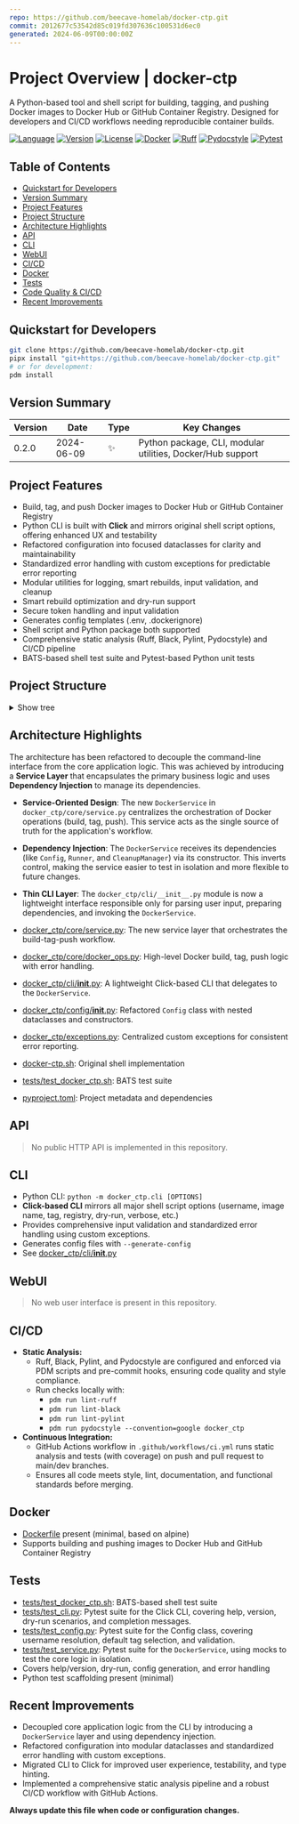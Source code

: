 ```yaml
---
repo: https://github.com/beecave-homelab/docker-ctp.git
commit: 2012677c53542d85c019fd307636c100531d6ec0
generated: 2024-06-09T00:00:00Z
---
```

<!-- SECTIONS:API,CLI,WEBUI,CI,DOCKER,TESTS -->

# Project Overview | docker-ctp

A Python-based tool and shell script for building, tagging, and pushing Docker images to Docker Hub or GitHub Container Registry. Designed for developers and CI/CD workflows needing reproducible container builds.

[![Language](https://img.shields.io/badge/Python-3.13.5-blue)](https://www.python.org/)
[![Version](https://img.shields.io/badge/Version-0.2.0-brightgreen)](#version-summary)
[![License](https://img.shields.io/badge/license-MIT-green)](LICENSE)
[![Docker](https://img.shields.io/badge/docker-supported-blue)](Dockerfile)
[![Ruff](https://img.shields.io/badge/code%20style-ruff-000000.svg)](https://github.com/astral-sh/ruff)
[![Pydocstyle](https://img.shields.io/badge/docs%20style-pydocstyle-blue.svg)](https://github.com/PyCQA/pydocstyle)
[![Pytest](https://img.shields.io/badge/tests-pytest-green)](https://docs.pytest.org/en/stable/)

## Table of Contents

- [Quickstart for Developers](#quickstart-for-developers)
- [Version Summary](#version-summary)
- [Project Features](#project-features)
- [Project Structure](#project-structure)
- [Architecture Highlights](#architecture-highlights)
- [API](#api)
- [CLI](#cli)
- [WebUI](#webui)
- [CI/CD](#cicd)
- [Docker](#docker)
- [Tests](#tests)
- [Code Quality & CI/CD](#code-quality-cicd)
- [Recent Improvements](#recent-improvements)

## Quickstart for Developers

```bash
git clone https://github.com/beecave-homelab/docker-ctp.git
pipx install "git+https://github.com/beecave-homelab/docker-ctp.git"
# or for development:
pdm install
```

## Version Summary

| Version | Date | Type | Key Changes |
|---|---|---|----|
| 0.2.0 | 2024-06-09 | ✨ | Python package, CLI, modular utilities, Docker/Hub support |

## Project Features

- Build, tag, and push Docker images to Docker Hub or GitHub Container Registry
- Python CLI is built with **Click** and mirrors original shell script options, offering enhanced UX and testability
- Refactored configuration into focused dataclasses for clarity and maintainability
- Standardized error handling with custom exceptions for predictable error reporting
- Modular utilities for logging, smart rebuilds, input validation, and cleanup
- Smart rebuild optimization and dry-run support
- Secure token handling and input validation
- Generates config templates (.env, .dockerignore)
- Shell script and Python package both supported
- Comprehensive static analysis (Ruff, Black, Pylint, Pydocstyle) and CI/CD pipeline
- BATS-based shell test suite and Pytest-based Python unit tests

## Project Structure

<details><summary>Show tree</summary>

```text
.
├── docker_ctp/           # Main Python package
│   ├── cli/              # Click-based CLI entrypoint and main workflow
│   ├── core/             # Docker logic (build, tag, push)
│   │   ├── docker_ops.py
│   │   └── service.py    # Service layer for core application logic
│   ├── config/           # Refactored Config dataclasses and env loading
│   ├── exceptions.py     # Custom exception classes for standardized error handling
│   ├── utils/            # Utilities: logging, rebuild, validation, etc.
│   ├── main.py           # Entrypoint
│   └── __main__.py       # Entrypoint
├── docker-ctp.sh         # Original shell script
├── install.sh            # Shell script installer
├── src/docker_ctp/       # Packaging stub
├── tests/                # Test scripts (BATS and Pytest)
│   ├── __init__.py       # Python test package initializer
│   ├── test_cli.py       # Pytest suite for CLI
│   ├── test_config.py    # Pytest suite for Config
│   ├── test_service.py   # Pytest suite for the DockerService
│   ├── test_docker_ctp.sh  # BATS suite for shell script
│   └── test_smart_rebuild.sh # BATS suite for smart rebuild
├── to-do/                # Refactoring and improvement plans
├── Dockerfile            # Minimal Dockerfile
├── pyproject.toml        # Project metadata
├── README.md             # User documentation
└── project-overview.md   # (This file)
```

</details>

## Architecture Highlights

The architecture has been refactored to decouple the command-line interface from the core application logic. This was achieved by introducing a **Service Layer** that encapsulates the primary business logic and uses **Dependency Injection** to manage its dependencies.

- **Service-Oriented Design**: The new `DockerService` in `docker_ctp/core/service.py` centralizes the orchestration of Docker operations (build, tag, push). This service acts as the single source of truth for the application's workflow.
- **Dependency Injection**: The `DockerService` receives its dependencies (like `Config`, `Runner`, and `CleanupManager`) via its constructor. This inverts control, making the service easier to test in isolation and more flexible to future changes.
- **Thin CLI Layer**: The `docker_ctp/cli/__init__.py` module is now a lightweight interface responsible only for parsing user input, preparing dependencies, and invoking the `DockerService`.

- [docker_ctp/core/service.py](docker_ctp/core/service.py): The new service layer that orchestrates the build-tag-push workflow.
- [docker_ctp/core/docker_ops.py](https://github.com/beecave-homelab/docker-ctp/blob/2012677c53542d85c019fd307636c100531d6ec0/docker_ctp/core/docker_ops.py): High-level Docker build, tag, push logic with error handling.
- [docker_ctp/cli/__init__.py](docker_ctp/cli/__init__.py): A lightweight Click-based CLI that delegates to the `DockerService`.
- [docker_ctp/config/__init__.py](docker_ctp/config/__init__.py): Refactored `Config` class with nested dataclasses and constructors.
- [docker_ctp/exceptions.py](docker_ctp/exceptions.py): Centralized custom exceptions for consistent error reporting.
- [docker-ctp.sh](https://github.com/beecave-homelab/docker-ctp/blob/2012677c53542d85c019fd307636c100531d6ec0/docker-ctp.sh): Original shell implementation
- [tests/test_docker_ctp.sh](https://github.com/beecave-homelab/docker-ctp/blob/2012677c53542d85c019fd307636c100531d6ec0/tests/test_docker_ctp.sh): BATS test suite
- [pyproject.toml](https://github.com/beecave-homelab/docker-ctp/blob/2012677c53542d85c019fd307636c100531d6ec0/pyproject.toml): Project metadata and dependencies

## API
>
> No public HTTP API is implemented in this repository.

## CLI

- Python CLI: `python -m docker_ctp.cli [OPTIONS]`
- **Click-based CLI** mirrors all major shell script options (username, image name, tag, registry, dry-run, verbose, etc.)
- Provides comprehensive input validation and standardized error handling using custom exceptions.
- Generates config files with `--generate-config`
- See [docker_ctp/cli/**init**.py](docker_ctp/cli/__init__.py)

## WebUI
>
> No web user interface is present in this repository.

## CI/CD

- **Static Analysis:**
  - Ruff, Black, Pylint, and Pydocstyle are configured and enforced via PDM scripts and pre-commit hooks, ensuring code quality and style compliance.
  - Run checks locally with:
    - `pdm run lint-ruff`
    - `pdm run lint-black`
    - `pdm run lint-pylint`
    - `pdm run pydocstyle --convention=google docker_ctp`
- **Continuous Integration:**
  - GitHub Actions workflow in `.github/workflows/ci.yml` runs static analysis and tests (with coverage) on push and pull request to main/dev branches.
  - Ensures all code meets style, lint, documentation, and functional standards before merging.

## Docker

- [Dockerfile](https://github.com/beecave-homelab/docker-ctp/blob/2012677c53542d85c019fd307636c100531d6ec0/Dockerfile) present (minimal, based on alpine)
- Supports building and pushing images to Docker Hub and GitHub Container Registry

## Tests

- [tests/test_docker_ctp.sh](https://github.com/beecave-homelab/docker-ctp/blob/2012677c53542d85c019fd307636c100531d6ec0/tests/test_docker_ctp.sh): BATS-based shell test suite
- [tests/test_cli.py](tests/test_cli.py): Pytest suite for the Click CLI, covering help, version, dry-run scenarios, and completion messages.
- [tests/test_config.py](tests/test_config.py): Pytest suite for the Config class, covering username resolution, default tag selection, and validation.
- [tests/test_service.py](tests/test_service.py): Pytest suite for the `DockerService`, using mocks to test the core logic in isolation.
- Covers help/version, dry-run, config generation, and error handling
- Python test scaffolding present (minimal)

## Recent Improvements

- Decoupled core application logic from the CLI by introducing a `DockerService` layer and using dependency injection.
- Refactored configuration into modular dataclasses and standardized error handling with custom exceptions.
- Migrated CLI to Click for improved user experience, testability, and type hinting.
- Implemented a comprehensive static analysis pipeline and a robust CI/CD workflow with GitHub Actions.

**Always update this file when code or configuration changes.**
